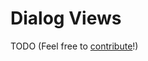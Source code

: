 # Dialog Views

TODO (Feel free to [contribute](https://github.com/yarn-slinger/yarn-slinger/edit/main/docs/src/bevy_plugin/dialog_views.md)!)
